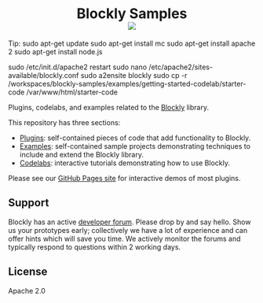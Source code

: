 <h1 align="center">
Blockly Samples <br /> <a href="https://github.com/google/blockly"><img src="https://tinyurl.com/built-on-blockly" /> </a>
</h1>
Tip:
sudo apt-get update
sudo apt-get install mc
sudo apt-get install apache 2
sudo apt-get install node.js

sudo /etc/init.d/apache2 restart
sudo nano /etc/apache2/sites-available/blockly.conf
sudo a2ensite blockly
sudo cp -r /workspaces/blockly-samples/examples/getting-started-codelab/starter-code /var/www/html/starter-code

Plugins, codelabs, and examples related to the [Blockly](https://github.com/google/blockly) library.

This repository has three sections:

- [Plugins](plugins/): self-contained pieces of code that add functionality to Blockly.
- [Examples](examples/): self-contained sample projects demonstrating techniques to include and extend the Blockly library.
- [Codelabs](codelabs/): interactive tutorials demonstrating how to use Blockly.

Please see our [GitHub Pages site](https://google.github.io/blockly-samples/index.html) for interactive demos of most plugins.

## Support

Blockly has an active [developer forum](https://groups.google.com/forum/#!forum/blockly). Please drop by and say hello. Show us your prototypes early; collectively we have a lot of experience and can offer hints which will save you time. We actively monitor the forums and typically respond to questions within 2 working days.

## License

Apache 2.0
